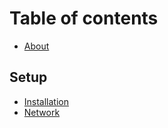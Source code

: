# Table of contents

* [About](README.md)

## Setup

* [Installation](setup/installation.md)
* [Network](setup/network.md)

